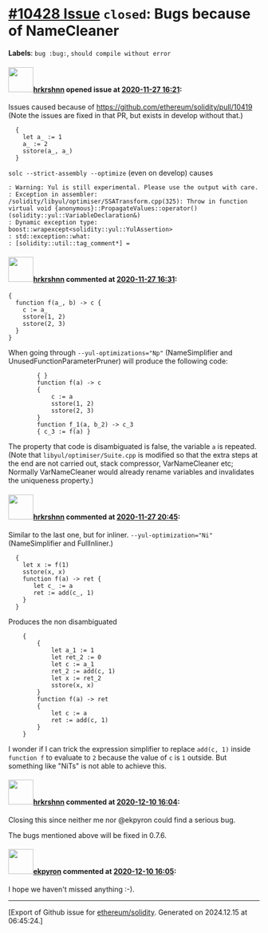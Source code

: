 # [\#10428 Issue](https://github.com/ethereum/solidity/issues/10428) `closed`: Bugs because of NameCleaner
**Labels**: `bug :bug:`, `should compile without error`


#### <img src="https://avatars.githubusercontent.com/u/13174375?u=52d702cb6bec53b561afa293cf9cd53ef7a63924&v=4" width="50">[hrkrshnn](https://github.com/hrkrshnn) opened issue at [2020-11-27 16:21](https://github.com/ethereum/solidity/issues/10428):

Issues caused because of https://github.com/ethereum/solidity/pull/10419 (Note the issues are fixed in that PR, but exists in develop without that.)

```yul
  {
	let a_ := 1
	a_ := 2
	sstore(a_, a_)  
  }
```
`solc --strict-assembly --optimize`
(even on develop) causes

```
: Warning: Yul is still experimental. Please use the output with care.
: Exception in assembler: /solidity/libyul/optimiser/SSATransform.cpp(325): Throw in function virtual void {anonymous}::PropagateValues::operator()(solidity::yul::VariableDeclaration&)
: Dynamic exception type: boost::wrapexcept<solidity::yul::YulAssertion>
: std::exception::what: 
: [solidity::util::tag_comment*] = 
```


#### <img src="https://avatars.githubusercontent.com/u/13174375?u=52d702cb6bec53b561afa293cf9cd53ef7a63924&v=4" width="50">[hrkrshnn](https://github.com/hrkrshnn) commented at [2020-11-27 16:31](https://github.com/ethereum/solidity/issues/10428#issuecomment-734910975):

```yul  
{
  function f(a_, b) -> c {
    c := a_
    sstore(1, 2)
    sstore(2, 3)
  }
}
```

When going through `--yul-optimizations="Np"` (NameSimplifier and UnusedFunctionParameterPruner) will produce the following code:

```
        { }
        function f(a) -> c
        {
            c := a
            sstore(1, 2)
            sstore(2, 3)
        }
        function f_1(a, b_2) -> c_3
        { c_3 := f(a) }
```

The property that code is disambiguated is false, the variable `a` is repeated. (Note that `libyul/optimiser/Suite.cpp` is modified so that the extra steps at the end are not carried out, stack compressor, VarNameCleaner etc; Normally VarNameCleaner would already rename variables and invalidates the uniqueness property.)

#### <img src="https://avatars.githubusercontent.com/u/13174375?u=52d702cb6bec53b561afa293cf9cd53ef7a63924&v=4" width="50">[hrkrshnn](https://github.com/hrkrshnn) commented at [2020-11-27 20:45](https://github.com/ethereum/solidity/issues/10428#issuecomment-734985880):

Similar to the last one, but for inliner. `--yul-optimization="Ni"` (NameSimplifier and FullInliner.)
```yul
  {
	let x := f(1)
	sstore(x, x)
	function f(a) -> ret {
	   let c_ := a 
	   ret := add(c_, 1)
	}
  }
```

Produces the non disambiguated
```yul
    {
        {
            let a_1 := 1
            let ret_2 := 0
            let c := a_1
            ret_2 := add(c, 1)
            let x := ret_2
            sstore(x, x)
        }
        function f(a) -> ret
        {
            let c := a
            ret := add(c, 1)
        }
    }
```

I wonder if I can trick the expression simplifier to replace `add(c, 1)` inside `function f` to evaluate to `2` because the value of `c` is `1` outside.  But something like "NiTs" is not able to achieve this.

#### <img src="https://avatars.githubusercontent.com/u/13174375?u=52d702cb6bec53b561afa293cf9cd53ef7a63924&v=4" width="50">[hrkrshnn](https://github.com/hrkrshnn) commented at [2020-12-10 16:04](https://github.com/ethereum/solidity/issues/10428#issuecomment-742615352):

Closing this since neither me nor @ekpyron could find a serious bug.

The bugs mentioned above will be fixed in 0.7.6.

#### <img src="https://avatars.githubusercontent.com/u/1347491?v=4" width="50">[ekpyron](https://github.com/ekpyron) commented at [2020-12-10 16:05](https://github.com/ethereum/solidity/issues/10428#issuecomment-742615864):

I hope we haven't missed anything :-).


-------------------------------------------------------------------------------



[Export of Github issue for [ethereum/solidity](https://github.com/ethereum/solidity). Generated on 2024.12.15 at 06:45:24.]
